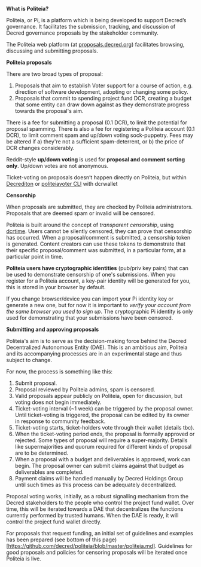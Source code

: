 
**What is Politeia?**

Politeia, or Pi, is a platform which is being developed to support Decred’s governance. It facilitates the submission, tracking, and discussion of Decred governance proposals by the stakeholder community.

The Politeia web platform (at [proposals.decred.org](https://proposals.decred.org/)) facilitates browsing, discussing and submitting proposals.

**Politeia proposals**

There are two broad types of proposal:

1. Proposals that aim to establish Voter support for a course of action, e.g. direction of software development, adopting or changing some policy.
2. Proposals that commit to spending project fund DCR, creating a budget that some entity can draw down against as they demonstrate progress towards the proposal's aim.

There is a fee for submitting a proposal (0.1 DCR), to limit the potential for proposal spamming. There is also a fee for registering a Politeia account (0.1 DCR), to limit comment spam and up/down voting sock-puppetry. Fees may be altered if a) they're not a sufficient spam-deterrent, or b) the price of DCR changes considerably.

Reddit-style **up/down voting** is used for **proposal and comment sorting only**. Up/down votes are not anonymous.

Ticket-voting on proposals doesn’t happen directly on Politeia, but within [Decrediton](https://docs.decred.org/getting-started/user-guides/decrediton-setup/) or [politeiavoter CLI](https://github.com/decred/politeia/tree/master/politeiavoter) with dcrwallet

**Censorship**  

When proposals are submitted, they are checked by Politeia administrators. Proposals that are deemed spam or invalid will be censored.

Politeia is built around the concept of _transparent censorship_, using [dcrtime](https://github.com/decred/dcrtime). Users cannot be silently censored, they can prove that censorship has occurred. When a proposal/comment is submitted, a censorship token is generated. Content creators can use these tokens to demonstrate that their specific proposal/comment was submitted, in a particular form, at a particular point in time.

**Politeia users have cryptographic identities** (pub/priv key pairs) that can be used to demonstrate censorship of one's submissions. When you register for a Politeia account, a key-pair identity will be generated for you, this is stored in your browser by default.

If you change browser/device you can import your Pi identity key or generate a new one, but for now it is important to *verify your account from the same browser you used to sign up*. The cryptographic Pi identity is only used for demonstrating that your submissions have been censored.

**Submitting and approving proposals**

Politeia's aim is to serve as the decision-making force behind the Decred Decentralized Autonomous Entity (DAE). This is an ambitious aim, Politeia and its accompanying processes are in an experimental stage and thus subject to change.

For now, the process is something like this:

1. Submit proposal.
2. Proposal reviewed by Politeia admins, spam is censored.
3. Valid proposals appear publicly on Politeia, open for discussion, but voting does not begin immediately.  	
4. Ticket-voting interval (~1 week) can be triggered by the proposal owner. Until ticket-voting is triggered, the proposal can be edited by its owner in response to community feedback.
5. Ticket-voting starts, ticket-holders vote through their wallet (details tbc).
6. When the ticket-voting period ends, the proposal is formally approved or rejected. Some types of proposal will require a super-majority. Details like supermajorities and quorum required for different kinds of proposal are to be determined. 
7. When a proposal with a budget and deliverables is approved, work can 	begin. The proposal owner can submit claims against that budget as deliverables are completed.
8. Payment claims will be handled manually by Decred Holdings Group until such times as this process can be adequately decentralized.

Proposal voting works, initially, as a robust signalling mechanism from the Decred stakeholders to the people who control the project fund wallet. Over time, this will be iterated towards a DAE that decentralizes the functions currently performed by trusted humans. When the DAE is ready, it will control the project fund wallet directly.

For proposals that request funding, an initial set of guidelines and examples has been prepared (see bottom of this page)[https://github.com/decred/politeia/blob/master/politeia.md]. Guidelines for good proposals and policies for censoring proposals will be iterated once Politeia is live.

